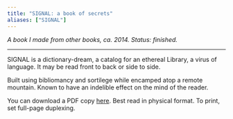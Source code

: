 ```yaml
---
title: "SIGNAL: a book of secrets"
aliases: ["SIGNAL"]
---
```


*A book I made from other books, ca. 2014. Status: finished.*

---

SIGNAL is a dictionary-dream, a catalog for an ethereal Library, a virus of language. It may be read front to back or side to side.

Built using bibliomancy and sortilege while encamped atop a remote mountain. Known to have an indelible effect on the mind of the reader.

You can download a PDF copy [here](https://github.com/permafuture/permafuture.github.io/blob/master/images/signal-a-book-of-secrets.pdf). Best read in physical format. To print, set full-page duplexing.